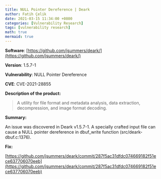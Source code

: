 ```yaml
---
title: NULL Pointer Dereference | Deark
author: Fatih Çelik
date: 2021-03-15 11:34:00 +0800
categories: [Vulnerability Research]
tags: [vulnerability research]
math: true
mermaid: true
---
```


**Software**: [https://github.com/jsummers/deark/](https://github.com/jsummers/deark/)

**Version**: 1.5.7-1

**Vulnerability**: NULL Pointer Dereference

**CVE**: CVE-2021-28855

**Description of the product:**

> A utility for file format and metadata analysis, data extraction, decompression, and image format decoding.

**Summary:**

An issue was discovered in Deark v1.5.7-1. A specially crafted input file can cause a NULL pointer dereference in dbuf_write function (src/deark-dbuf.c:1376). 

**Fix:**

[https://github.com/jsummers/deark/commit/287f5ac31dfdc074669182f51ece637706070eeb](https://github.com/jsummers/deark/commit/287f5ac31dfdc074669182f51ece637706070eeb)
